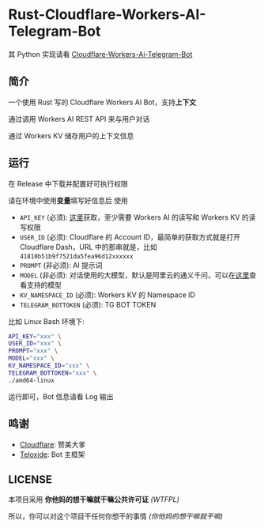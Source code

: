 # Rust-Cloudflare-Workers-AI-Telegram-Bot

其 Python 实现请看 [Cloudflare-Workers-Ai-Telegram-Bot](https://github.com/GenshinMinecraft/Cloudflare-Workers-Ai-Telegram-Bot)

## 简介

一个使用 Rust 写的 Cloudflare Workers AI Bot，支持**上下文**

通过调用 Workers AI REST API 来与用户对话

通过 Workers KV 储存用户的上下文信息

## 运行

在 Release 中下载并配置好可执行权限

请在环境中使用**变量**填写好信息后 使用

- `API_KEY` (必须): [这里](https://dash.cloudflare.com/profile/api-tokens)获取，至少需要 Workers AI 的读写和 Workers KV 的读写权限
- `USER_ID` (必须): Cloudflare 的 Account ID，最简单的获取方式就是打开 Cloudflare Dash，URL 中的那串就是，比如 `41810b51b9f7521da5fea96d12xxxxxx`
- `PROMPT` (非必须): AI 提示词
- `MODEL` (非必须): 对话使用的大模型，默认是阿里云的通义千问，可以在[这里](https://developers.cloudflare.com/workers-ai/models/)查看支持的模型
- `KV_NAMESPACE_ID` (必须): Workers KV 的 Namespace ID
- `TELEGRAM_BOTTOKEN` (必须): TG BOT TOKEN

比如 Linux Bash 环境下:

```bash
API_KEY="xxx" \
USER_ID="xxx" \
PROMPT="xxx" \
MODEL="xxx" \
KV_NAMESPACE_ID="xxx" \
TELEGRAM_BOTTOKEN="xxx" \
./amd64-linux
```

运行即可，Bot 信息请看 Log 输出

## 鸣谢

- [Cloudflare](https://cloudflare.com): 赞美大爹
- [Teloxide](https://github.com/teloxide/teloxide): Bot 主框架

## LICENSE

本项目采用 **你他妈的想干嘛就干嘛公共许可证** *(WTFPL)*

所以，你可以对这个项目干任何你想干的事情 *(你他妈的想干嘛就干嘛)*
